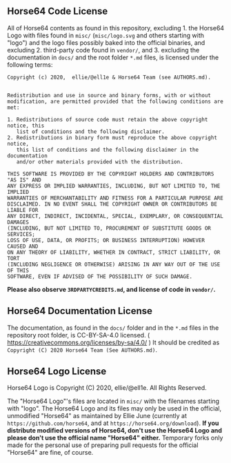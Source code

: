 
Horse64 Code License
---------------------

All of Horse64 contents as found in this repository, excluding 1.
the Horse64 Logo with files found in `misc/`
(`misc/logo.svg` and others starting with "logo") and the logo files
possibly baked into the official binaries, and excluding 2. third-party
code found in `vendor/`, and 3. excluding the documentation in `docs/` and
the root folder `*.md` files, is licensed under the following terms:

```
Copyright (c) 2020,  ellie/@ell1e & Horse64 Team (see AUTHORS.md).


Redistribution and use in source and binary forms, with or without
modification, are permitted provided that the following conditions are met:

1. Redistributions of source code must retain the above copyright notice, this
   list of conditions and the following disclaimer.
2. Redistributions in binary form must reproduce the above copyright notice,
   this list of conditions and the following disclaimer in the documentation
   and/or other materials provided with the distribution.

THIS SOFTWARE IS PROVIDED BY THE COPYRIGHT HOLDERS AND CONTRIBUTORS "AS IS" AND
ANY EXPRESS OR IMPLIED WARRANTIES, INCLUDING, BUT NOT LIMITED TO, THE IMPLIED
WARRANTIES OF MERCHANTABILITY AND FITNESS FOR A PARTICULAR PURPOSE ARE
DISCLAIMED. IN NO EVENT SHALL THE COPYRIGHT OWNER OR CONTRIBUTORS BE LIABLE FOR
ANY DIRECT, INDIRECT, INCIDENTAL, SPECIAL, EXEMPLARY, OR CONSEQUENTIAL DAMAGES
(INCLUDING, BUT NOT LIMITED TO, PROCUREMENT OF SUBSTITUTE GOODS OR SERVICES;
LOSS OF USE, DATA, OR PROFITS; OR BUSINESS INTERRUPTION) HOWEVER CAUSED AND
ON ANY THEORY OF LIABILITY, WHETHER IN CONTRACT, STRICT LIABILITY, OR TORT
(INCLUDING NEGLIGENCE OR OTHERWISE) ARISING IN ANY WAY OUT OF THE USE OF THIS
SOFTWARE, EVEN IF ADVISED OF THE POSSIBILITY OF SUCH DAMAGE.
```

**Please also observe `3RDPARTYCREDITS.md`, and license of code in `vendor/`.**

Horse64 Documentation License
-----------------------------

The documentation, as found in the `docs/` folder and in the `*.md`
files in the repository root folder, is CC-BY-SA-4.0 licensed.
( https://creativecommons.org/licenses/by-sa/4.0/ )
It should be credited as `Copyright (C) 2020 Horse64 Team (See AUTHORS.md)`.


Horse64 Logo License
---------------------

Horse64 Logo is Copyright (C)  2020, ellie/@ell1e. All Rights Reserved.

The "Horse64 Logo"'s files are located in `misc/` with the filenames starting
with "logo".
The Horse64 Logo and its files may only be used in the official, unmodified
"Horse64" as maintained by Ellie June (currently at
`https://github.com/horse64`, and at `https://horse64.org/download`).
**If you distribute modified versions of Horse64, don't use
the Horse64 Logo and please don't use the official name "Horse64" either.**
Temporary forks only made for the personal use of preparing
pull requests for the official "Horse64" are fine, of course.
